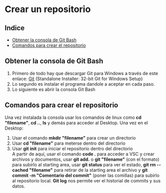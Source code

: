 # Crear un repositorio <!-- omit in toc -->
## Indice <!-- omit in toc -->
- [Obtener la consola de Git Bash](#obtener-la-consola-de-git-bash)
- [Comandos para crear el repositorio](#comandos-para-crear-el-repositorio)
## Obtener la consola de Git Bash
1. Primero de todo hay que descargar Git para Windows a través de este enlace: [Git](https://git-scm.com/download/win "Descarga de Git") (Standalone Installer: 32-bit Git for Windows Setup)
2. Lo segundo es instalar el programa dandole a aceptar en cada paso.
3. Lo siguiente es abrir la consola Git Bash  
## Comandos para crear el repositorio
Una vez instalada la consola usar los comandos de linux como **cd "filename"**, **cd ..**, **ls** y demás para acceder al Desktop. Una vez en el Desktop:
1. Usar el comando **mkdir "filename"** para crear un directorio
2. Usar **cd "filename"** para meterse dentro del directorio
3. Usar **git init** para iniciar el repositorio dentro del directorio  
A partir de aquí, usar el comando **code .** para acceder a VSC y crear archivos y documentos, usar **git add.** o **git "filename"** (con el formato) para subirlo al starting area, usar **git status** para ver el estado, **git rm --cached "filename"** para retirar de la starting area el archivo y **git commit -m "Comentario del commit"** (poner las comillas) para subirlo al repositorio local. **Git log** nos permite ver el historial de commits y sus datos.